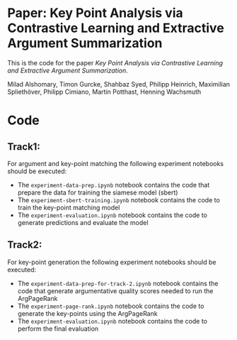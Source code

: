 # Paper: Key Point Analysis via Contrastive Learning and Extractive Argument Summarization

This is the code for the paper *Key Point Analysis via Contrastive Learning and Extractive Argument Summarization*.

Milad Alshomary, Timon Gurcke, Shahbaz Syed, Philipp Heinrich, Maximilian Spliethöver, Philipp Cimiano, Martin Potthast, Henning Wachsmuth


# Code

## Track1:

For argument and key-point matching the following experiment notebooks should be executed:

- The `experiment-data-prep.ipynb` notebook contains the code that prepare the data for training the siamese model (sbert)
- The `experiment-sbert-training.ipynb` notebook contains the code to train the key-point matching model
- The `experiment-evaluation.ipynb` notebook contains the code to generate predictions and evaluate the model



## Track2:

For key-point generation the following experiment notebooks should be executed:

- The `experiment-data-prep-for-track-2.ipynb` notebook contains the code that generate argumentative quality scores needed to run the ArgPageRank
- The `experiment-page-rank.ipynb` notebook contains the code to generate the key-points using the ArgPageRank
- The `experiment-evaluation.ipynb` notebook contains the code to perform the final evaluation

